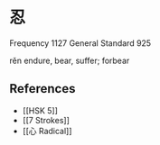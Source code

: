 # 忍
Frequency 1127
General Standard 925

rěn
endure, bear, suffer; forbear

## References
- [[HSK 5]]
- [[7 Strokes]]
- [[心 Radical]]